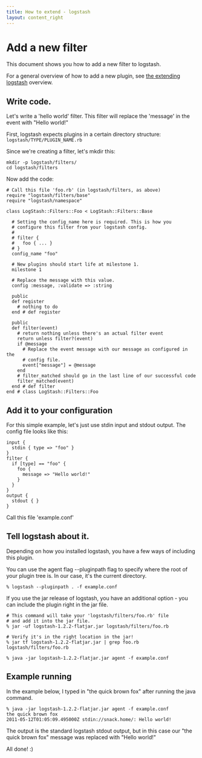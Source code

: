```yaml
---
title: How to extend - logstash
layout: content_right
---
```

# Add a new filter

This document shows you how to add a new filter to logstash.

For a general overview of how to add a new plugin, see [the extending
logstash](.) overview.

## Write code.

Let's write a 'hello world' filter. This filter will replace the 'message' in
the event with "Hello world!"

First, logstash expects plugins in a certain directory structure: `logstash/TYPE/PLUGIN_NAME.rb`

Since we're creating a filter, let's mkdir this:

    mkdir -p logstash/filters/
    cd logstash/filters

Now add the code:

    # Call this file 'foo.rb' (in logstash/filters, as above)
    require "logstash/filters/base"
    require "logstash/namespace"

    class LogStash::Filters::Foo < LogStash::Filters::Base

      # Setting the config_name here is required. This is how you
      # configure this filter from your logstash config.
      #
      # filter {
      #   foo { ... }
      # }
      config_name "foo"

      # New plugins should start life at milestone 1.
      milestone 1

      # Replace the message with this value.
      config :message, :validate => :string

      public
      def register
        # nothing to do
      end # def register

      public
      def filter(event)
        # return nothing unless there's an actual filter event
        return unless filter?(event)
        if @message
          # Replace the event message with our message as configured in the
          # config file.
          event["message"] = @message
        end
        # filter_matched should go in the last line of our successful code 
        filter_matched(event)
      end # def filter
    end # class LogStash::Filters::Foo

## Add it to your configuration

For this simple example, let's just use stdin input and stdout output.
The config file looks like this:

    input { 
      stdin { type => "foo" } 
    }
    filter {
      if [type] == "foo" {
        foo {
          message => "Hello world!"
        }
      }
    }
    output {
      stdout { }
    }

Call this file 'example.conf'

## Tell logstash about it.

Depending on how you installed logstash, you have a few ways of including this
plugin.

You can use the agent flag --pluginpath flag to specify where the root of your
plugin tree is. In our case, it's the current directory.

    % logstash --pluginpath . -f example.conf

If you use the jar release of logstash, you have an additional option - you can
include the plugin right in the jar file.

    # This command will take your 'logstash/filters/foo.rb' file
    # and add it into the jar file.
    % jar -uf logstash-1.2.2-flatjar.jar logstash/filters/foo.rb

    # Verify it's in the right location in the jar!
    % jar tf logstash-1.2.2-flatjar.jar | grep foo.rb
    logstash/filters/foo.rb

    % java -jar logstash-1.2.2-flatjar.jar agent -f example.conf

## Example running

In the example below, I typed in "the quick brown fox" after running the java
command.

    % java -jar logstash-1.2.2-flatjar.jar agent -f example.conf
    the quick brown fox   
    2011-05-12T01:05:09.495000Z stdin://snack.home/: Hello world!

The output is the standard logstash stdout output, but in this case our "the
quick brown fox" message was replaced with "Hello world!"

All done! :)
